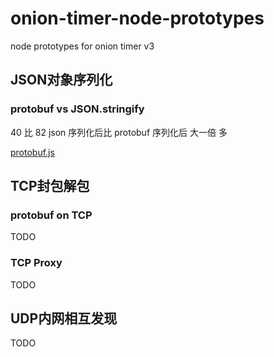 # onion-timer-node-prototypes
node prototypes for onion timer v3

## JSON对象序列化

### protobuf vs JSON.stringify

40 比 82 json 序列化后比 protobuf 序列化后 大一倍 多

[protobuf.js](./serialization/protobuf.js)

## TCP封包解包

### protobuf on TCP

TODO

### TCP Proxy

TODO

## UDP内网相互发现

TODO
